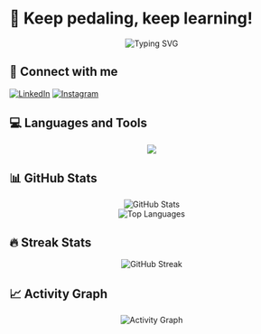 # 🚴 Keep pedaling, keep learning!

<div align="center">
  <img src="https://readme-typing-svg.herokuapp.com?font=Fira+Code&pause=1000&color=0077B6&center=true&vCenter=true&width=435&lines=Welcome+to+my+profile!;I'm+a+passionate+developer;Always+learning+new+things" alt="Typing SVG" />
</div>

## 🤝 Connect with me
[![LinkedIn](https://img.shields.io/badge/linkedin-%230077B5.svg?style=for-the-badge&logo=linkedin&logoColor=white)](https://www.linkedin.com/in/elif-duymaz/)
[![Instagram](https://img.shields.io/badge/Instagram-%23E4405F.svg?style=for-the-badge&logo=Instagram&logoColor=white)](https://instagram.com/elifduymazy)

## 💻 Languages and Tools
<p align="center">
  <img src="https://skillicons.dev/icons?i=python,r,docker,mysql,postgresql,postman,perl,pytorch,tensorflow,vscode,
            tidyverse,pandas,numpy,ggplot,matplotlib" />
</p>

## 📊 GitHub Stats
<div align="center">
  <img src="https://github-readme-stats.vercel.app/api?username=eduymaz&show_icons=true&theme=blue-green&hide=contribs&title_color=0077B6&text_color=FF6F00&icon_color=0077B6&bg_color=0D1117&hide_border=true" alt="GitHub Stats" />
  <br>
  <img src="https://github-readme-stats.vercel.app/api/top-langs/?username=eduymaz&layout=compact&theme=blue-green&title_color=0077B6&text_color=FF6F00&icon_color=0077B6&bg_color=0D1117&hide_border=true&langs_count=3&exclude_repo=repo1,repo2&custom_title=Most%20Used%20Languages" alt="Top Languages" />
</div>

## 🔥 Streak Stats
<div align="center">
  <img src="https://github-readme-streak-stats.herokuapp.com/?user=eduymaz&theme=blue-green&hide_border=true" alt="GitHub Streak" />
</div>

## 📈 Activity Graph
<div align="center">
  <img src="https://github-readme-activity-graph.vercel.app/graph?username=eduymaz&theme=github-compact&hide_border=true" alt="Activity Graph" />
</div>

<!--
**eduymaz/eduymaz** is a ✨ _special_ ✨ repository because its `README.md` (this file) appears on your GitHub profile.
--> 
